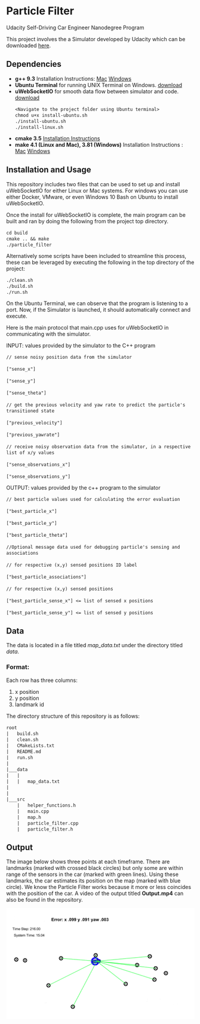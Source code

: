 # Particle Filter
Udacity Self-Driving Car Engineer Nanodegree Program

This project involves the a Simulator developed by Udacity which can be downloaded [here](https://github.com/udacity/self-driving-car-sim/releases).

## Dependencies

* **g++ 9.3** Installation Instructions: [Mac](https://developer.apple.com/xcode/features/) [Windows](http://www.mingw.org/) 
* **Ubuntu Terminal** for running UNIX Terminal on Windows. [download](https://aka.ms/wslubuntu2004)
* **uWebSocketIO** for smooth data flow between simulator and code. [download](https://github.com/uWebSockets/uWebSockets)  
    ```
    <Navigate to the project folder using Ubuntu terminal>
    chmod u+x install-ubuntu.sh
    ./install-ubuntu.sh
    ./install-linux.sh
    ```
* **cmake 3.5** [Installation Instructions](https://cmake.org/install/)  
* **make 4.1 (Linux and Mac), 3.81 (Windows)**  Installation Instructions : [Mac](https://developer.apple.com/xcode/features/) [Windows](http://gnuwin32.sourceforge.net/packages/make.html)

## Installation and Usage

This repository includes two files that can be used to set up and install uWebSocketIO for either Linux or Mac systems. For windows you can use either Docker, VMware, or even Windows 10 Bash on Ubuntu to install uWebSocketIO.

Once the install for uWebSocketIO is complete, the main program can be built and ran by doing the following from the project top directory.

    cd build
    cmake .. && make
    ./particle_filter

Alternatively some scripts have been included to streamline this process, these can be leveraged by executing the following in the top directory of the project:

    ./clean.sh
    ./build.sh
    ./run.sh
    
On the Ubuntu Terminal, we can observe that the program is listening to a port. Now, if the Simulator is launched, it should automatically connect and execute.

Here is the main protocol that main.cpp uses for uWebSocketIO in communicating with the simulator.

INPUT: values provided by the simulator to the C++ program
```
// sense noisy position data from the simulator

["sense_x"]

["sense_y"]

["sense_theta"]

// get the previous velocity and yaw rate to predict the particle's transitioned state

["previous_velocity"]

["previous_yawrate"]

// receive noisy observation data from the simulator, in a respective list of x/y values

["sense_observations_x"]

["sense_observations_y"]
```

OUTPUT: values provided by the c++ program to the simulator

```
// best particle values used for calculating the error evaluation

["best_particle_x"]

["best_particle_y"]

["best_particle_theta"]

//Optional message data used for debugging particle's sensing and associations

// for respective (x,y) sensed positions ID label

["best_particle_associations"]

// for respective (x,y) sensed positions

["best_particle_sense_x"] <= list of sensed x positions

["best_particle_sense_y"] <= list of sensed y positions
```

## Data

The data is located in a file titled *map_data.txt* under the directory titled *data*.

### Format:

Each row has three columns:
1. x position
2. y position
3. landmark id

The directory structure of this repository is as follows:

```
root
|   build.sh
|   clean.sh
|   CMakeLists.txt
|   README.md
|   run.sh
|
|___data
|   |   
|   |   map_data.txt
|   
|   
|___src
    |   helper_functions.h
    |   main.cpp
    |   map.h
    |   particle_filter.cpp
    |   particle_filter.h
```

## Output

The image below shows three points at each timeframe. There are landmarks (marked with crossed black circles) but only some are within range of the sensors in the car (marked with green lines). Using these landmarks, the car estimates its position on the map (marked with blue circle). We know the Particle Filter works because it more or less coincides with the position of the car. A video of the output titled **Output.mp4** can also be found in the repository.

[image1]: ./pf.PNG "Working PF"
![alt text][image1]
